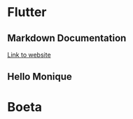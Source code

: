 # Flutter

## Markdown Documentation 
 [Link to website](https://github.com/provincieNH/Dataplatform)
    
## Hello Monique
# Boeta
